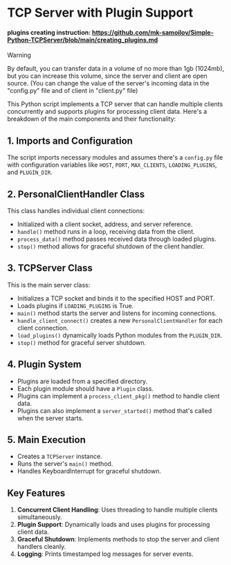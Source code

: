 # TCP Server with Plugin Support

#### plugins creating instruction: https://github.com/mk-samoilov/Simple-Python-TCPServer/blob/main/creating_plugins.md

> [!WARNING]
> By default, you can transfer data in a volume of no more than 1gb (1024mb), but you can increase this volume, since the server and client are open source.
> (You can change the value of the server's incoming data in the "config.py" file and of client in "client.py" file)

This Python script implements a TCP server that can handle multiple clients concurrently and supports plugins for processing client data. Here's a breakdown of the main components and their functionality:

## 1. Imports and Configuration

The script imports necessary modules and assumes there's a `config.py` file with configuration variables like `HOST`, `PORT`, `MAX_CLIENTS`, `LOADING_PLUGINS`, and `PLUGIN_DIR`.

## 2. PersonalClientHandler Class

This class handles individual client connections:

- Initialized with a client socket, address, and server reference.
- `handle()` method runs in a loop, receiving data from the client.
- `process_data()` method passes received data through loaded plugins.
- `stop()` method allows for graceful shutdown of the client handler.

## 3. TCPServer Class

This is the main server class:

- Initializes a TCP socket and binds it to the specified HOST and PORT.
- Loads plugins if `LOADING_PLUGINS` is True.
- `main()` method starts the server and listens for incoming connections.
- `handle_client_connect()` creates a new `PersonalClientHandler` for each client connection.
- `load_plugins()` dynamically loads Python modules from the `PLUGIN_DIR`.
- `stop()` method for graceful server shutdown.

## 4. Plugin System

- Plugins are loaded from a specified directory.
- Each plugin module should have a `Plugin` class.
- Plugins can implement a `process_client_pkg()` method to handle client data.
- Plugins can also implement a `server_started()` method that's called when the server starts.

## 5. Main Execution

- Creates a `TCPServer` instance.
- Runs the server's `main()` method.
- Handles KeyboardInterrupt for graceful shutdown.

## Key Features

1. **Concurrent Client Handling**: Uses threading to handle multiple clients simultaneously.
2. **Plugin Support**: Dynamically loads and uses plugins for processing client data.
3. **Graceful Shutdown**: Implements methods to stop the server and client handlers cleanly.
4. **Logging**: Prints timestamped log messages for server events.
